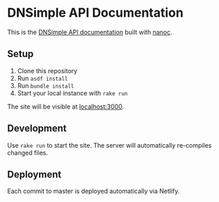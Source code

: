 # DNSimple API Documentation

This is the [DNSimple API documentation](https://developer.dnsimple.com/) built with [nanoc](https://nanoc.ws/).

## Setup

1. Clone this repository
1. Run `asdf install`
1. Run `bundle install`
1. Start your local instance with `rake run`

The site will be visible at [localhost:3000](http://localhost:3000).


## Development

Use `rake run` to start the site. The server will automatically re-compiles changed files.


## Deployment

Each commit to master is deployed automatically via Netlify.



